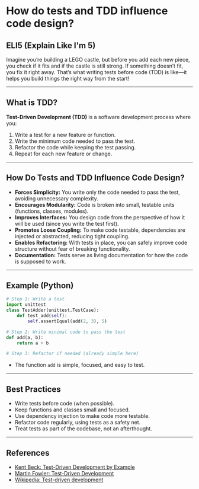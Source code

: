# How do tests and TDD influence code design?

## ELI5 (Explain Like I'm 5)
Imagine you’re building a LEGO castle, but before you add each new piece, you check if it fits and if the castle is still strong. If something doesn’t fit, you fix it right away. That’s what writing tests before code (TDD) is like—it helps you build things the right way from the start!

---

## What is TDD?
**Test-Driven Development (TDD)** is a software development process where you:
1. Write a test for a new feature or function.
2. Write the minimum code needed to pass the test.
3. Refactor the code while keeping the test passing.
4. Repeat for each new feature or change.

---

## How Do Tests and TDD Influence Code Design?
- **Forces Simplicity:** You write only the code needed to pass the test, avoiding unnecessary complexity.
- **Encourages Modularity:** Code is broken into small, testable units (functions, classes, modules).
- **Improves Interfaces:** You design code from the perspective of how it will be used (since you write the test first).
- **Promotes Loose Coupling:** To make code testable, dependencies are injected or abstracted, reducing tight coupling.
- **Enables Refactoring:** With tests in place, you can safely improve code structure without fear of breaking functionality.
- **Documentation:** Tests serve as living documentation for how the code is supposed to work.

---

## Example (Python)
```python
# Step 1: Write a test
import unittest
class TestAdder(unittest.TestCase):
    def test_add(self):
        self.assertEqual(add(2, 3), 5)

# Step 2: Write minimal code to pass the test
def add(a, b):
    return a + b

# Step 3: Refactor if needed (already simple here)
```
- The function `add` is simple, focused, and easy to test.

---

## Best Practices
- Write tests before code (when possible).
- Keep functions and classes small and focused.
- Use dependency injection to make code more testable.
- Refactor code regularly, using tests as a safety net.
- Treat tests as part of the codebase, not an afterthought.

---

## References
- [Kent Beck: Test-Driven Development by Example](https://www.amazon.com/Test-Driven-Development-Kent-Beck/dp/0321146530)
- [Martin Fowler: Test-Driven Development](https://martinfowler.com/bliki/TestDrivenDevelopment.html)
- [Wikipedia: Test-driven development](https://en.wikipedia.org/wiki/Test-driven_development) 
